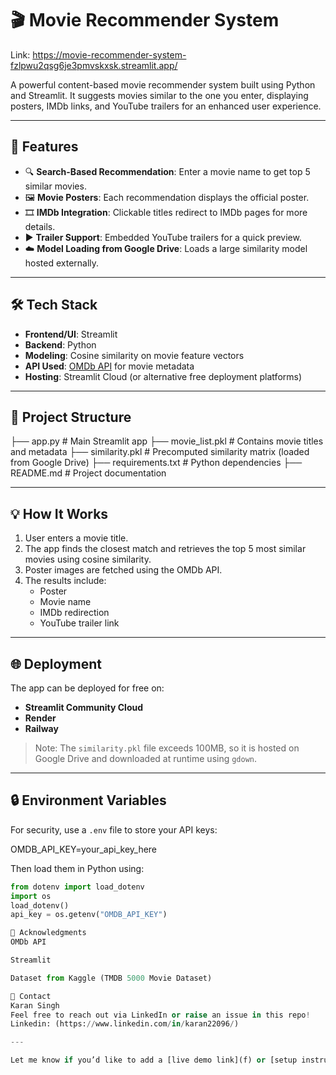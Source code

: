 # 🎬 Movie Recommender System
Link: https://movie-recommender-system-fzlpwu2qsg6je3pmvskxsk.streamlit.app/

A powerful content-based movie recommender system built using Python and Streamlit. It suggests movies similar to the one you enter, displaying posters, IMDb links, and YouTube trailers for an enhanced user experience.

---

## 🚀 Features

- 🔍 **Search-Based Recommendation**: Enter a movie name to get top 5 similar movies.
- 🖼️ **Movie Posters**: Each recommendation displays the official poster.
- 🎞️ **IMDb Integration**: Clickable titles redirect to IMDb pages for more details.
- ▶️ **Trailer Support**: Embedded YouTube trailers for a quick preview.
- ☁️ **Model Loading from Google Drive**: Loads a large similarity model hosted externally.

---

## 🛠️ Tech Stack

- **Frontend/UI**: Streamlit  
- **Backend**: Python  
- **Modeling**: Cosine similarity on movie feature vectors  
- **API Used**: [OMDb API](http://www.omdbapi.com/) for movie metadata  
- **Hosting**: Streamlit Cloud (or alternative free deployment platforms)

---

## 📂 Project Structure

├── app.py # Main Streamlit app
├── movie_list.pkl # Contains movie titles and metadata
├── similarity.pkl # Precomputed similarity matrix (loaded from Google Drive)
├── requirements.txt # Python dependencies
├── README.md # Project documentation


---

## 💡 How It Works

1. User enters a movie title.  
2. The app finds the closest match and retrieves the top 5 most similar movies using cosine similarity.  
3. Poster images are fetched using the OMDb API.  
4. The results include:  
   - Poster  
   - Movie name  
   - IMDb redirection  
   - YouTube trailer link  

---

## 🌐 Deployment

The app can be deployed for free on:  
- **Streamlit Community Cloud**  
- **Render**  
- **Railway**  

> Note: The `similarity.pkl` file exceeds 100MB, so it is hosted on Google Drive and downloaded at runtime using `gdown`.
---

## 🔒 Environment Variables

For security, use a `.env` file to store your API keys:

OMDB_API_KEY=your_api_key_here

Then load them in Python using:

```python
from dotenv import load_dotenv
import os
load_dotenv()
api_key = os.getenv("OMDB_API_KEY")

🙌 Acknowledgments
OMDb API

Streamlit

Dataset from Kaggle (TMDB 5000 Movie Dataset)

📧 Contact
Karan Singh
Feel free to reach out via LinkedIn or raise an issue in this repo!
Linkedin: (https://www.linkedin.com/in/karan22096/)

---

Let me know if you’d like to add a [live demo link](f) or [setup instructions](f) to the README as 
